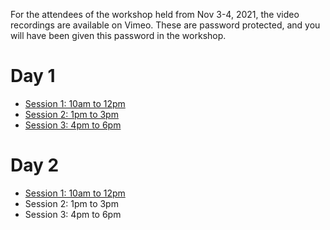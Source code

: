 For the attendees of the workshop held from Nov 3-4, 2021, the video recordings are available on Vimeo.
These are password protected, and you will have been given this password in the workshop.

# Day 1

* [Session 1: 10am to 12pm](https://vimeo.com/641904244)
* [Session 2: 1pm to 3pm](https://vimeo.com/641961639)
* [Session 3: 4pm to 6pm](https://vimeo.com/642039944)

# Day 2

* [Session 1: 10am to 12pm](https://vimeo.com/642295592)
* Session 2: 1pm to 3pm
* Session 3: 4pm to 6pm

